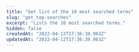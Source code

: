 ```yaml
---
title: "Get list of the 10 most searched terms"
slug: "get_top-searches"
excerpt: "Lists the 10 most searched terms."
hidden: false
createdAt: "2022-04-12T17:36:39.963Z"
updatedAt: "2022-04-12T17:36:39.963Z"
---
```

